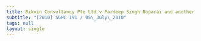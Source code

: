 ```yaml
---
title: Rikvin Consultancy Pte Ltd v Pardeep Singh Boparai and another
subtitle: "[2010] SGHC 191 / 05\_July\_2010"
tags: null
layout: single
---
```


